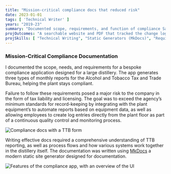 ```yaml
---
title: "Mission-critical compliance docs that reduced risk"
date: 2023-01-01
tags: [ 'Technical Writer' ]
years: "2019-23"
summary: "Documented scope, requirements, and function of compliance SaaS app"
projOutcomes: "A searchable website and PDF that tracked the change log and processes for a distillery applicaiton used to generate reports and meet requirements set out by the TTB."
projSkills: [ "Technical Writing", "Static Generators (MkDocs)", "Requirements Definition", "Change Management", "Communication", "Process Mapping" ]
---
```


### Mission-Critical Compliance Documentation

I documented the scope, needs, and requirements for a bespoke compliance application designed for a large distillery. The app generates three types of monthly reports for the Alcohol and Tobacco Tax and Trade Bureau, helping the plant stays compliant. 

Failure to follow these requirements posed a major risk to the company in the form of tax liability and licensing. The goal was to exceed the agency&rsquo;s minimum standards for record-keeping by integrating with the plant equipment&rsquo;s to automate reports based on equipment data, as well as allowing employees to create log entries directly from the plant floor as part of a continuous quality control and monitoring process. 

![Compliance docs with a TTB form](/compliance-docs-ttb-sample.webp)

Writing effective docs required a comprehensive understanding of TTB reporting, as well as process flows and how various systems work together in the distillery itself. The documentation was written using [MkDocs](https://www.mkdocs.org/) a modern static site generator designed for documentation. 

![Features of the compliance app, with an overview of the UI](/compliance-2.webp)

